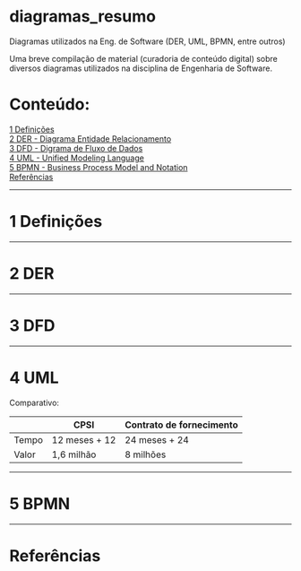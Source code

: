 # diagramas_resumo
Diagramas utilizados na Eng. de Software (DER, UML, BPMN, entre outros)



Uma breve compilação de material (curadoria de conteúdo digital) sobre diversos diagramas utilizados na disciplina de Engenharia de Software.



# Conteúdo:

[1 Definições](#1-Definições) <br>
[2 DER - Diagrama Entidade Relacionamento](#2-DER) <br>
[3 DFD - Digrama de Fluxo de Dados](#2-DFD) <br>
[4 UML - Unified Modeling Language](#3-UML) <br>
[5 BPMN - Business Process Model and Notation](#4-BPMN) <br>
[Referências](#Referências) <br>


<!---
     comentario 0

     ![Nova lei de licitação](https://raw.githubusercontent.com/monteiro74/lab_inova_serv_pub/main/imagens/nova_lei_licitacao.jpeg)


```
exemplo de caixa de texto
```

-->




---
# 1 Definições


---
# 2 DER



---
# 3 DFD

---
# 4 UML


Comparativo:

|	          | CPSI          | Contrato de fornecimento|
| ------------ | ------------- | ----------------------- |
| Tempo        | 12 meses + 12 | 24 meses + 24           |
| Valor        | 1,6 milhão    | 8 milhões               |


---
# 5 BPMN



---
# Referências



